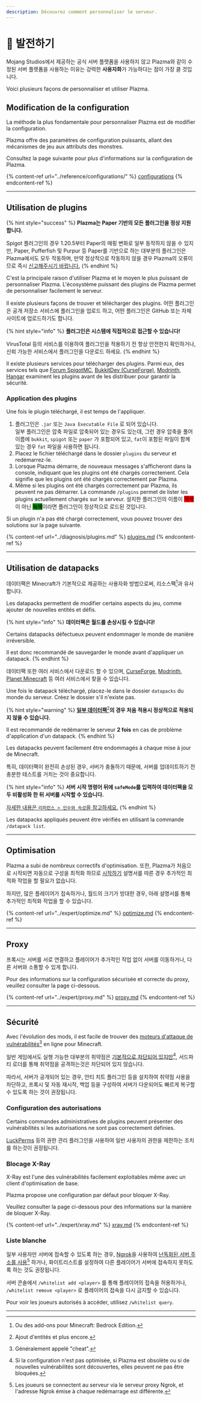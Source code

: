```yaml
---
description: Découvrez comment personnaliser le serveur.
---
```


# 🎨 발전하기

Mojang Studios에서 제공하는 공식 서버 플랫폼을 사용하지 않고 Plazma와 같이 수정된 서버 플랫폼을 사용하는 이유는 강력한 **사용자화**가 가능하다는 점이 가장 클 것입니다.

Voici plusieurs façons de personnaliser et utiliser Plazma.

## Modification de la configuration <a href="#id-1" id="id-1"></a>

La méthode la plus fondamentale pour personnaliser Plazma est de modifier la configuration.

Plazma offre des paramètres de configuration puissants, allant des mécanismes de jeu aux attributs des monstres.

Consultez la page suivante pour plus d'informations sur la configuration de Plazma.

{% content-ref url="../reference/configurations/" %}
[configurations](../reference/configurations/)
{% endcontent-ref %}

***

## Utilisation de plugins <a href="#id-2" id="id-2"></a>

{% hint style="success" %}
**Plazma는 Paper 기반의 모든 플러그인을 정상 지원합니다.**

Spigot 플러그인의 경우 1.20.5부터 Paper의 매핑 변화로 일부 동작하지 않을 수 있지만, Paper, Pufferfish 및 Purpur 등 Paper를 기반으로 하는 대부분의 플러그인은 Plazma에서도 모두 작동하며, 만약 정상적으로 작동하지 않을 경우 Plazma의 오류이므로 즉시 [신고해주시기 바랍니다.](../diagnosis/plugins.md)
{% endhint %}

C'est la principale raison d'utiliser Plazma et le moyen le plus puissant de personnaliser Plazma. L'écosystème puissant des plugins de Plazma permet de personnaliser facilement le serveur.

Il existe plusieurs façons de trouver et télécharger des plugins. 어떤 플러그인은 공개 저장소 서비스에 플러그인을 업로드 하고, 어떤 플러그인은 GitHub 또는 자체 사이트에 업로드하기도 합니다.

{% hint style="info" %}
**플러그인은 시스템에 직접적으로 접근할 수 있습니다!**

VirusTotal 등의 서비스를 이용하여 플러그인을 적용하기 전 항상 안전한지 확인하거나, 신뢰 가능한 서비스에서 플러그인을 다운로드 하세요.
{% endhint %}

Il existe plusieurs services pour télécharger des plugins. Parmi eux, des services tels que [Forum SpigotMC](https://www.spigotmc.org/resources/), [BukkitDev (CurseForge)](https://dev.bukkit.org/bukkit-plugins), [Modrinth](https://modrinth.com/plugins), [Hangar](https://hangar.papermc.io/) examinent les plugins avant de les distribuer pour garantir la sécurité.

### Application des plugins <a href="#id-2.1" id="id-2.1"></a>

Une fois le plugin téléchargé, il est temps de l'appliquer.

1. 플러그인은 `.jar` 또는 `Java Executable File` 로 되어 있습니다.\
   일부 플러그인은 압축 파일로 압축되어 있는 경우도 있는데, 그런 경우 압축을 풀어 이름에 `bukkit`, `spigot` 또는 `paper` 가 포함되어 있고, `fat`이 포함된 파일이 함께 있는 경우 `fat` 파일을 사용하면 됩니다.
2. Placez le fichier téléchargé dans le dossier `plugins` du serveur et redémarrez-le.
3. Lorsque Plazma démarre, de nouveaux messages s'afficheront dans la console, indiquant que les plugins ont été chargés correctement. Cela signifie que les plugins ont été chargés correctement par Plazma.
4. Même si les plugins ont été chargés correctement par Plazma, ils peuvent ne pas démarrer. La commande `/plugins` permet de lister les plugins actuellement chargés sur le serveur. 설치한 플러그인의 이름이 <mark style="background-color:red;">적색</mark>이 아닌 <mark style="background-color:green;">녹색</mark>이라면 플러그인이 정상적으로 로드된 것입니다.

Si un plugin n'a pas été chargé correctement, vous pouvez trouver des solutions sur la page suivante.

{% content-ref url="../diagnosis/plugins.md" %}
[plugins.md](../diagnosis/plugins.md)
{% endcontent-ref %}

***

## Utilisation de datapacks <a href="#id-3" id="id-3"></a>

데이터팩은 Minecraft가 기본적으로 제공하는 사용자화 방법으로써, 리소스팩[^1]과 유사합니다.

Les datapacks permettent de modifier certains aspects du jeu, comme ajouter de nouvelles entités et défis.

{% hint style="info" %}
**데이터팩은 월드를 손상시킬 수 있습니다!**

Certains datapacks défectueux peuvent endommager le monde de manière irréversible.

Il est donc recommandé de sauvegarder le monde avant d'appliquer un datapack.
{% endhint %}

데이터팩 또한 여러 서비스에서 다운로드 할 수 있으며, [CurseForge](https://www.curseforge.com/minecraft/search?page=1\\&pageSize=50\\&sortBy=relevancy\\&class=data-packs), [Modrinth](https://modrinth.com/datapacks), [Planet Minecraft](https://www.planetminecraft.com/data-packs/) 등 여러 서비스에서 찾을 수 있습니다.

Une fois le datapack téléchargé, placez-le dans le dossier `datapacks` du monde du serveur. Créez le dossier s'il n'existe pas.

{% hint style="warning" %}
[**일부 데이터팩**](#user-content-fn-2)[^2]**의 경우 처음 적용시 정상적으로 적용되지 않을 수 있습니다.**

Il est recommandé de redémarrer le serveur **2 fois** en cas de problème d'application d'un datapack.
{% endhint %}

Les datapacks peuvent facilement être endommagés à chaque mise à jour de Minecraft.

특히, 데이터팩이 완전히 손상된 경우, 서버가 충돌하기 때문에, 서버를 업데이트하기 전 충분한 테스트를 거치는 것이 중요합니다.

{% hint style="info" %}
**서버 시작 명령어 뒤에 `safeMode`를 입력하여 데이터팩을 모두 비활성화 한 뒤 서버를 시작할 수 있습니다.**

[자세한 내용은 `리퍼런스 > 인수와 속성`을 참고하세요.](../reference/arguments.md#safemode)
{% endhint %}

Les datapacks appliqués peuvent être vérifiés en utilisant la commande `/datapack list`.

***

## Optimisation <a href="#id-4" id="id-4"></a>

Plazma a subi de nombreux correctifs d'optimisation. 또한, Plazma가 처음으로 시작되면 자동으로 구성을 최적화 하므로 [시작하기](./) 설명서를 따른 경우 추가적인 최적화 작업을 할 필요가 없습니다.

하지만, 많은 플레이어가 접속하거나, 월드의 크기가 방대한 경우, 아래 설명서를 통해 추가적인 최적화 작업을 할 수 있습니다.

{% content-ref url="../expert/optimize.md" %}
[optimize.md](../expert/optimize.md)
{% endcontent-ref %}

***

## Proxy <a href="#id-5" id="id-5"></a>

프록시는 서버를 서로 연결하고 플레이어가 추가적인 작업 없이 서버를 이동하거나, 다른 서버와 소통할 수 있게 합니다.

Pour des informations sur la configuration sécurisée et correcte du proxy, veuillez consulter la page ci-dessous.

{% content-ref url="../expert/proxy.md" %}
[proxy.md](../expert/proxy.md)
{% endcontent-ref %}

***

## Sécurité <a href="#id-5" id="id-5"></a>

Avec l'évolution des mods, il est facile de trouver des [moteurs d'attaque de vulnérabilités](#user-content-fn-3)[^3] en ligne pour Minecraft.

일반 게임에서도 실행 가능한 대부분의 취약점은 [기본적으로 차단되어 있지만](#user-content-fn-4)[^4], 서드파티 로더를 통해 취약점을 공격하는것은 차단되어 있지 않습니다.

따라서, 서버가 공개되어 있는 경우, 안티 치트 플러그인 등을 설치하여 취약점 사용을 차단하고, 프록시 및 자동 재시작, 백업 등을 구성하여 서버가 다운되어도 빠르게 복구할 수 있도록 하는 것이 권장됩니다.

### Configuration des autorisations <a href="#id-5.1" id="id-5.1"></a>

Certains commandes administratives de plugins peuvent présenter des vulnérabilités si les autorisations ne sont pas correctement définies.

[LuckPerms](https://luckperms.net/) 등의 권한 관리 플러그인을 사용하여 일반 사용자의 권한을 제한하는 조치를 하는것이 권장됩니다.

### Blocage X-Ray <a href="#id-5.2" id="id-5.2"></a>

X-Ray est l'une des vulnérabilités facilement exploitables même avec un client d'optimisation de base.

Plazma propose une configuration par défaut pour bloquer X-Ray.

Veuillez consulter la page ci-dessous pour des informations sur la manière de bloquer X-Ray.

{% content-ref url="../expert/xray.md" %}
[xray.md](../expert/xray.md)
{% endcontent-ref %}

### Liste blanche <a href="#id-5.3" id="id-5.3"></a>

일부 사용자만 서버에 접속할 수 있도록 하는 경우, [Ngrok](./#id-6.2)을 사용하여 [난독화된 서버 주소를 사용](#user-content-fn-5)[^5] 하거나, 화이트리스트를 설정하여 다른 플레이어가 서버에 접속하지 못하도록 하는 것도 권장됩니다.

서버 콘솔에서 `/whitelist add <player>` 를 통해 플레이어의 접속을 허용하거나, `/whitelist remove <player>` 로 플레이어의 접속을 다시 금지할 수 있습니다.

Pour voir les joueurs autorisés à accéder, utilisez `/whitelist query`.

***

[^1]: Ou des add-ons pour Minecraft: Bedrock Edition.

[^2]: Ajout d'entités et plus encore.

[^3]: Généralement appelé "cheat".

[^4]: Si la configuration n'est pas optimisée, si Plazma est obsolète ou si de nouvelles vulnérabilités sont découvertes, elles peuvent ne pas être bloquées.

[^5]: Les joueurs se connectent au serveur via le serveur proxy Ngrok, et l'adresse Ngrok émise à chaque redémarrage est différente.
